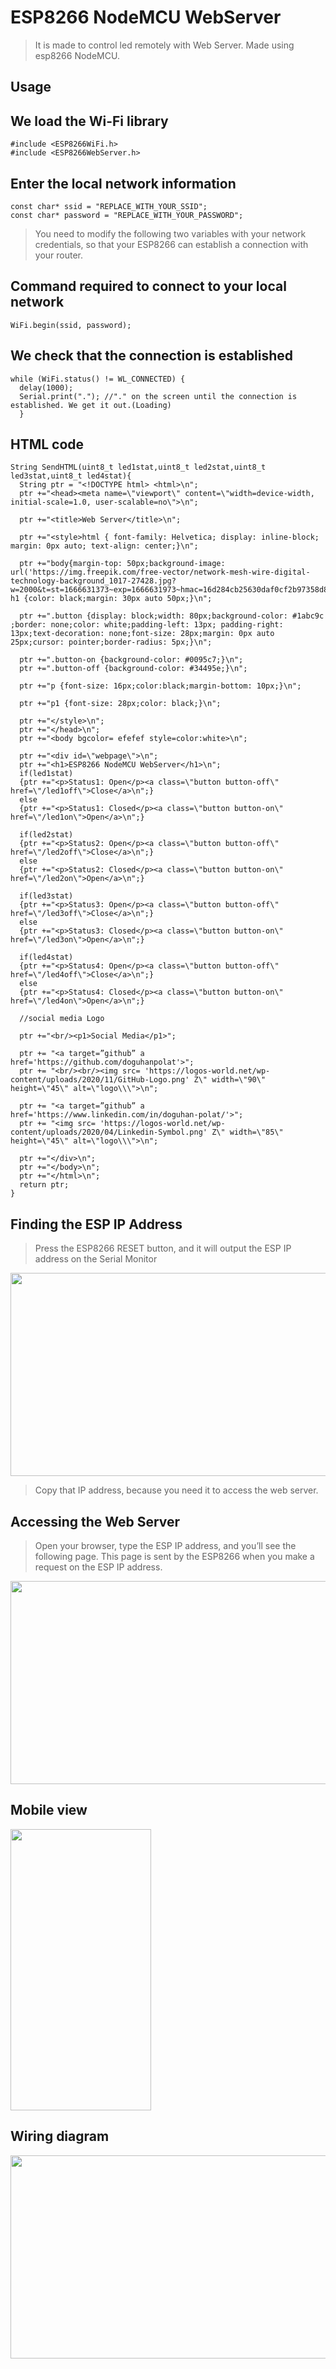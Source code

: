# **ESP8266 NodeMCU WebServer**

>It is made to control led remotely with Web Server. Made using esp8266 NodeMCU.

 ## Usage
 
## We load the Wi-Fi library
        
    #include <ESP8266WiFi.h>
    #include <ESP8266WebServer.h>
    
    
## Enter the local network information

    const char* ssid = "REPLACE_WITH_YOUR_SSID"; 
    const char* password = "REPLACE_WITH_YOUR_PASSWORD";  
>You need to modify the following two variables with your network credentials, so that your ESP8266 can establish a connection with your router.    
    
## Command required to connect to your local network
        
    WiFi.begin(ssid, password);
    
## We check that the connection is established

    while (WiFi.status() != WL_CONNECTED) {
      delay(1000);
      Serial.print("."); //"." on the screen until the connection is established. We get it out.(Loading)
      }
      
## HTML code

    String SendHTML(uint8_t led1stat,uint8_t led2stat,uint8_t led3stat,uint8_t led4stat){
      String ptr = "<!DOCTYPE html> <html>\n";
      ptr +="<head><meta name=\"viewport\" content=\"width=device-width, initial-scale=1.0, user-scalable=no\">\n";

      ptr +="<title>Web Server</title>\n";

      ptr +="<style>html { font-family: Helvetica; display: inline-block; margin: 0px auto; text-align: center;}\n";

      ptr +="body{margin-top: 50px;background-image: url('https://img.freepik.com/free-vector/network-mesh-wire-digital-technology-background_1017-27428.jpg?w=2000&t=st=1666631373~exp=1666631973~hmac=16d284cb25630daf0cf2b97358d888edc4bbda780368991243e4faf89485f865');} h1 {color: black;margin: 30px auto 50px;}\n";

      ptr +=".button {display: block;width: 80px;background-color: #1abc9c ;border: none;color: white;padding-left: 13px; padding-right: 13px;text-decoration: none;font-size: 28px;margin: 0px auto 25px;cursor: pointer;border-radius: 5px;}\n";

      ptr +=".button-on {background-color: #0095c7;}\n";
      ptr +=".button-off {background-color: #34495e;}\n";

      ptr +="p {font-size: 16px;color:black;margin-bottom: 10px;}\n";

      ptr +="p1 {font-size: 28px;color: black;}\n";

      ptr +="</style>\n";
      ptr +="</head>\n";
      ptr +="<body bgcolor= efefef style=color:white>\n";

      ptr +="<div id=\"webpage\">\n";
      ptr +="<h1>ESP8266 NodeMCU WebServer</h1>\n";
      if(led1stat)
      {ptr +="<p>Status1: Open</p><a class=\"button button-off\" href=\"/led1off\">Close</a>\n";}
      else
      {ptr +="<p>Status1: Closed</p><a class=\"button button-on\" href=\"/led1on\">Open</a>\n";}

      if(led2stat)
      {ptr +="<p>Status2: Open</p><a class=\"button button-off\" href=\"/led2off\">Close</a>\n";}
      else
      {ptr +="<p>Status2: Closed</p><a class=\"button button-on\" href=\"/led2on\">Open</a>\n";}

      if(led3stat)
      {ptr +="<p>Status3: Open</p><a class=\"button button-off\" href=\"/led3off\">Close</a>\n";}
      else
      {ptr +="<p>Status3: Closed</p><a class=\"button button-on\" href=\"/led3on\">Open</a>\n";}

      if(led4stat)
      {ptr +="<p>Status4: Open</p><a class=\"button button-off\" href=\"/led4off\">Close</a>\n";}
      else
      {ptr +="<p>Status4: Closed</p><a class=\"button button-on\" href=\"/led4on\">Open</a>\n";}

      //social media Logo

      ptr +="<br/><p1>Social Media</p1>";

      ptr += "<a target=”github” a href='https://github.com/doguhanpolat'>";
      ptr += "<br/><br/><img src= 'https://logos-world.net/wp-content/uploads/2020/11/GitHub-Logo.png' Z\" width=\"90\" height=\"45\" alt=\"logo\\\">\n";

      ptr += "<a target=”github” a href='https://www.linkedin.com/in/doguhan-polat/'>";
      ptr += "<img src= 'https://logos-world.net/wp-content/uploads/2020/04/Linkedin-Symbol.png' Z\" width=\"85\" height=\"45\" alt=\"logo\\\">\n";

      ptr +="</div>\n";
      ptr +="</body>\n";
      ptr +="</html>\n";
      return ptr;
    }
    
    
## Finding the ESP IP Address
     
>Press the ESP8266 RESET button, and it will output the ESP IP address on the Serial Monitor

<img src="https://user-images.githubusercontent.com/109466846/198067660-79227588-d5c4-4eff-89eb-1bf0fbac7299.png" width="600" height="325" />

>Copy that IP address, because you need it to access the web server.    
    
## Accessing the Web Server
>Open your browser, type the ESP IP address, and you’ll see the following page. This page is sent by the ESP8266 when you make a request on the ESP IP address.
<img src="https://user-images.githubusercontent.com/109466846/198544867-6b7e2a91-abfc-48e6-a23e-b4fd0b639886.png" width="600" height="325" />

## Mobile view
<img src="https://user-images.githubusercontent.com/109466846/198545875-edf8de3b-8260-4879-a033-714e23194138.png" width="225" height="450" />





## Wiring diagram

<img src="https://user-images.githubusercontent.com/109466846/198069891-f49db3b2-084f-4560-96e1-961bac935cda.png" width="600" height="325" />
    
    
    
    
    
    
    


